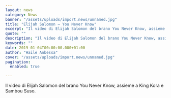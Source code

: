 ```yaml
---
layout: news
category: News
banner: "/assets/uploads/import.news/unnamed.jpg"
title: "Elijah Salomon – You Never Know"
excerpt: "Il video di Elijah Salomon del brano You Never Know, assieme a King Kora e Sambou Suso"
quote: ""
description: "Il video di Elijah Salomon del brano You Never Know, assieme a King Kora e Sambou Suso"
keywords: ""
date: 2019-01-04T00:00:00.000+01:00
author: "Haile Anbessa"
cover: "/assets/uploads/import.news/unnamed.jpg"
pagination:
  enabled: true

---
```


  
Il video di Elijah Salomon del brano You Never Know, assieme a King Kora e Sambou Suso.